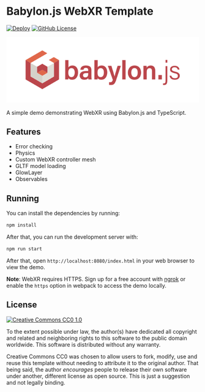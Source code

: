 # Babylon.js WebXR Template

[![Deploy](https://github.com/Symbitic/babylonjs-webxr-template/actions/workflows/deploy.yml/badge.svg)](https://github.com/Symbitic/babylonjs-webxr-template/actions/workflows/deploy.yml)
[![GitHub License](https://img.shields.io/github/license/Symbitic/babylonjs-webxr-template)](https://github.com/Symbitic/babylonjs-webxr-template/blob/master/LICENSE)

[![Babylon.js](assets/logo.png)](https://www.babylonjs.com/)

A simple demo demonstrating WebXR using Babylon.js and TypeScript.

## Features

* Error checking
* Physics
* Custom WebXR controller mesh
* GLTF model loading
* GlowLayer
* Observables

## Running 

You can install the dependencies by running:
```bash
npm install
```

After that, you can run the development server with:
```bash
npm run start
```

After that, open `http://localhost:8080/index.html` in your web browser to view the demo.

**Note**: WebXR requires HTTPS. Sign up for a free account with [ngrok](https://ngrok.com/) or enable the `https` option in webpack to access the demo locally.

## License

[![Creative Commons CC0 1.0](https://i.creativecommons.org/p/zero/1.0/88x31.png)](https://creativecommons.org/publicdomain/zero/1.0/)

To the extent possible under law, the author(s) have dedicated all copyright and related and neighboring rights to this software to the public domain worldwide. This software is distributed without any warranty.

Creative Commons CC0 was chosen to allow users to fork, modify, use and reuse this template without needing to attribute it to the original author. That being said, the author *encourages* people to release their own software under another, different license as open source. This is just a suggestion and not legally binding.
